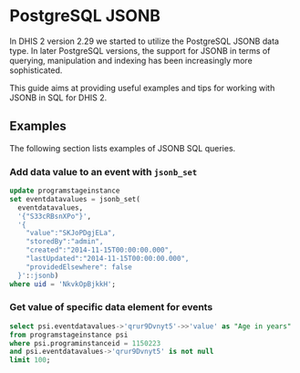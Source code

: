 # PostgreSQL JSONB

In DHIS 2 version 2.29 we started to utilize the PostgreSQL JSONB data type. In later PostgreSQL versions, the support for JSONB in terms of querying, manipulation and indexing has been increasingly more sophisticated.

This guide aims at providing useful examples and tips for working with JSONB in SQL for DHIS 2.

## Examples

The following section lists examples of JSONB SQL queries.

### Add data value to an event with `jsonb_set`

```sql
update programstageinstance
set eventdatavalues = jsonb_set(
  eventdatavalues,
  '{"S33cRBsnXPo"}',
  '{
    "value":"SKJoPDgjELa", 
    "storedBy":"admin", 
    "created":"2014-11-15T00:00:00.000", 
    "lastUpdated":"2014-11-15T00:00:00.000", 
    "providedElsewhere": false
  }'::jsonb)
where uid = 'NkvkOpBjkkH';
```

### Get value of specific data element for events

```sql
select psi.eventdatavalues->'qrur9Dvnyt5'->>'value' as "Age in years"
from programstageinstance psi
where psi.programinstanceid = 1150223
and psi.eventdatavalues->'qrur9Dvnyt5' is not null
limit 100;
```
